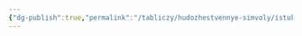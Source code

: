 ```yaml
---
{"dg-publish":true,"permalink":"/tabliczy/hudozhestvennye-simvoly/istukany-ili-moai/","dgPassFrontmatter":true}
---
```



